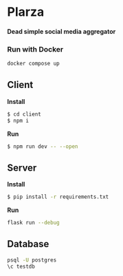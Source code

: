 # Plarza

#### Dead simple social media aggregator

### Run with Docker 
```bash
docker compose up
```

## Client

**Install**

```bash
$ cd client
$ npm i
```

**Run**

```bash
$ npm run dev -- --open
```

## Server

**Install**

```bash
$ pip install -r requirements.txt
```

**Run**

```bash
flask run --debug
```

## Database

```bash
psql -U postgres
\c testdb
```

